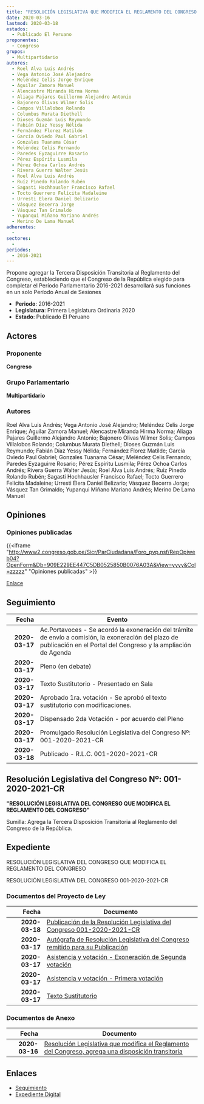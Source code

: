 ```yaml
---
title: "RESOLUCIÓN LEGISLATIVA QUE MODIFICA EL REGLAMENTO DEL CONGRESO AGREGA UNA TERCERA DISPOSICIÓN TRANSITORIA"
date: 2020-03-16
lastmod: 2020-03-18
estados: 
  - Publicado El Peruano
proponentes: 
  - Congreso
grupos: 
  - Multipartidario
autores: 
  - Roel Alva Luis Andrés
  - Vega Antonio José Alejandro
  - Meléndez Celis Jorge Enrique
  - Aguilar Zamora Manuel
  - Alencastre Miranda Hirma Norma
  - Aliaga Pajares Guillermo Alejandro Antonio
  - Bajonero Olivas Wilmer Solis
  - Campos Villalobos Rolando
  - Columbus Murata Diethell
  - Dioses Guzmán Luis Reymundo
  - Fabián Díaz Yessy Nélida
  - Fernández Florez Matilde
  - García Oviedo Paul Gabriel
  - Gonzales Tuanama César
  - Meléndez Celis Fernando
  - Paredes Eyzaguirre Rosario
  - Pérez Espíritu Lusmila
  - Pérez Ochoa Carlos Andrés
  - Rivera Guerra Walter Jesús
  - Roel Alva Luis Andrés
  - Ruíz Pinedo Rolando Rubén
  - Sagasti Hochhausler Francisco Rafael
  - Tocto Guerrero Felícita Madaleine
  - Urresti Elera Daniel Belizario
  - Vásquez Becerra Jorge
  - Vásquez Tan Grimaldo
  - Yupanqui Miñano Mariano Andrés
  - Merino De Lama Manuel
adherentes: 
  - 
sectores: 
  - 
periodos: 
  - 2016-2021
---
```


Propone agregar la Tercera Disposición Transitoria al Reglamento del Congreso, estableciendo que el Congreso de la República elegido para completar el Período Parlamentario 2016-2021 desarrollará sus funciones en un solo Período Anual de Sesiones

- **Periodo**: 2016-2021
- **Legislatura**: Primera Legislatura Ordinaria 2020
- **Estado**: Publicado El Peruano

## Actores

### Proponente

**Congreso**

### Grupo Parlamentario

**Multipartidario**

### Autores

Roel Alva Luis Andrés; Vega Antonio José Alejandro; Meléndez Celis Jorge Enrique; Aguilar Zamora Manuel; Alencastre Miranda Hirma Norma; Aliaga Pajares Guillermo Alejandro Antonio; Bajonero Olivas Wilmer Solis; Campos Villalobos Rolando; Columbus Murata Diethell; Dioses Guzmán Luis Reymundo; Fabián Díaz Yessy Nélida; Fernández Florez Matilde; García Oviedo Paul Gabriel; Gonzales Tuanama César; Meléndez Celis Fernando; Paredes Eyzaguirre Rosario; Pérez Espíritu Lusmila; Pérez Ochoa Carlos Andrés; Rivera Guerra Walter Jesús; Roel Alva Luis Andrés; Ruíz Pinedo Rolando Rubén; Sagasti Hochhausler Francisco Rafael; Tocto Guerrero Felícita Madaleine; Urresti Elera Daniel Belizario; Vásquez Becerra Jorge; Vásquez Tan Grimaldo; Yupanqui Miñano Mariano Andrés; Merino De Lama Manuel


## Opiniones

### Opiniones publicadas

{{<iframe "http://www2.congreso.gob.pe/Sicr/ParCiudadana/Foro_pvp.nsf/RepOpiweb04?OpenForm&Db=909E229EE447C5DB0525850B0076A03A&View=yyyy&Col=zzzzz" "Opiniones publicadas" >}}

[Enlace](http://www2.congreso.gob.pe/Sicr/ParCiudadana/Foro_pvp.nsf/RepOpiweb04?OpenForm&Db=909E229EE447C5DB0525850B0076A03A&View=yyyy&Col=zzzzz)

## Seguimiento

| Fecha | Evento |
|------:|--------|
| **2020-03-17** | Ac.Portavoces - Se acordó la exoneración del trámite de envío a comisión, la exoneración del plazo de publicación en el Portal del Congreso y la ampliación de Agenda|
| **2020-03-17** | Pleno (en debate)|
| **2020-03-17** | Texto Sustitutorio - Presentado en Sala|
| **2020-03-17** | Aprobado 1ra. votación - Se aprobó el texto sustitutorio con modificaciones.|
| **2020-03-17** | Dispensado 2da Votación - por acuerdo del Pleno|
| **2020-03-17** | Promulgado Resolución Legislativa del Congreso Nº: 001-2020-2021-CR|
| **2020-03-18** | Publicado - R.L.C. 001-2020-2021-CR|

## Resolución Legislativa del Congreso Nº: 001-2020-2021-CR

**"RESOLUCIÓN LEGISLATIVA DEL CONGRESO QUE MODIFICA EL REGLAMENTO DEL CONGRESO"**

Sumilla: Agrega la Tercera Disposición Transitoria al Reglamento del Congreso de la República.


## Expediente

RESOLUCIÓN LEGISLATIVA DEL CONGRESO QUE MODIFICA EL REGLAMENTO DEL CONGRESO

RESOLUCIÓN LEGISLATIVA DEL CONGRESO 001-2020-2021-CR


### Documentos del Proyecto de Ley

| Fecha | Documento |
|------:|--------|
| **2020-03-18** | [Publicación de la Resolución Legislativa del Congreso 001-2020-2021-CR](http://www.leyes.congreso.gob.pe/Documentos/2016_2021/Resolucion_Legislativa_del_Congreso/RLC-001-2020-2021-CR.pdf) |
| **2020-03-17** | [Autógrafa de Resolución Legislativa del Congreso remitido para su Publicación](http://www.leyes.congreso.gob.pe/Documentos/2016_2021/Autografas/Resolucion_Legislativa_del_Congreso/AU0485020200317.pdf) |
| **2020-03-17** | [Asistencia y votación - Exoneración de Segunda votación](http://www.leyes.congreso.gob.pe/Documentos/2016_2021/Asistencia_y_Votacion/Proyectos_de_Ley/Exoneracion_de_Segunda_Votacion/ESV0485020200317.pdf) |
| **2020-03-17** | [Asistencia y votación - Primera votación](http://www.leyes.congreso.gob.pe/Documentos/2016_2021/Asistencia_y_Votacion/Proyectos_de_Ley/AV0485020200317.pdf) |
| **2020-03-17** | [Texto Sustitutorio](http://www.leyes.congreso.gob.pe/Documentos/2016_2021/Texto_Sustitutorio/Proyectos_de_Ley/TS04850_20200316.pdf) |

### Documentos de Anexo

| Fecha | Documento |
|------:|--------|
| **2020-03-16** | [Resolución Legislativa que modifica el Reglamento del Congreso, agrega una disposición transitoria](http://www.leyes.congreso.gob.pe/Documentos/2016_2021/Proyectos_de_Ley_y_de_Resoluciones_Legislativas/PL04850-20200316.pdf) |

## Enlaces 

- [Seguimiento](http://www2.congreso.gob.pe/Sicr/TraDocEstProc/CLProLey2016.nsf/f7fff46988ca05b1052578e100829cc7/a1c7cfd2ae29fb6c0525852e00217705?OpenDocument)
- [Expediente Digital](http://www2.congreso.gob.pe/Sicr/TraDocEstProc/CLProLey2016.nsf/f7fff46988ca05b1052578e100829cc7/a1c7cfd2ae29fb6c0525852e00217705?OpenDocument&Click=05257FB7005EB655.eb71d0cf91d8294e05256cdf006b5706/$Body/0.1C6C)
